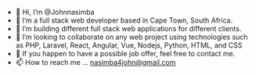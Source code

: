 - 👋 Hi, I’m @Johnnasimba
- 👀 I’m a full stack web developer based in Cape Town, South Africa.
- 🌱 I’m building different full stack web applications for different clients.
- 💞️ I’m looking to collaborate on any web project using technologies such as PHP, Laravel, React, Angular, Vue, Nodejs, Python, HTML, and CSS
- 💞️ If you happen to have a possible job offer, feel free to contact me.
- 📫 How to reach me ...
    nasimba4john@gmail.com

<!---
Johnnasimba/Johnnasimba is a ✨ special ✨ repository because its `README.md` (this file) appears on your GitHub profile.
You can click the Preview link to take a look at your changes.
--->
